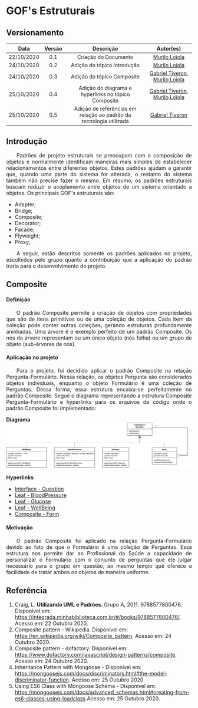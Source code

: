 # GOF's Estruturais
## Versionamento
| Data | Versão | Descrição | Autor(es) |
|:----:|:------:|:---------:|:---------:|
| 22/10/2020 | 0.1 | Criação do Documento | [Murilo Loiola](https://github.com/murilo-dan) |
| 24/10/2020 | 0.2 | Adição do tópico Introdução | [Murilo Loiola](https://github.com/murilo-dan) |
| 24/10/2020 | 0.3 | Adição do tópico Composite | [Gabriel Tiveron](https://github.com/GabrielTiveron), [Murilo Loiola](https://github.com/murilo-dan) |
| 25/10/2020 | 0.4 | Adição do diagrama e hyperlinks no tópico Composite | [Gabriel Tiveron](https://github.com/GabrielTiveron), [Murilo Loiola](https://github.com/murilo-dan) |
| 25/10/2020 | 0.5 | Adição de referências em relação ao padrão da tecnologia utilizada | [Gabriel Tiveron](https://github.com/GabrielTiveron)|

## Introdução

<p align="justify">&emsp;&emsp;Padrões de projeto estruturais se preocupam com a composição de objetos e normalmente identificam maneiras mais simples de estabelecer relacionamentos entre diferentes objetos. Estes padrões ajudam a garantir que, quando uma parte do sistema for alterada, o restanto do sistema também não precise fazer o mesmo. Em resumo, os padrões estruturais buscam reduzir o acoplamento entre objetos de um sistema orientado a objetos. Os principais GOF's estruturais são:</p>

* Adapter;
* Bridge;
* Composite;
* Decorator;
* Facade;
* Flyweight;
* Proxy;

<p align="justify">&emsp;&emsp;A seguir, estão descritos somente os padrões aplicados no projeto, escolhidos pelo grupo quanto a contribuição que a aplicação do padrão traria para o desenvolvimento do projeto.</p>

## Composite

#### Definição

<p align="justify">&emsp;&emsp;O padrão Composite permite a criação de objetos com propriedades que são de itens primitivos ou de uma coleção de objetos. Cada item da coleção pode conter outras coleções, gerando estruturas profundamente aninhadas. Uma árvore é o exemplo perfeito de um padrão Composite. Os nós da árvore representam ou um único objeto (nós folha) ou um grupo de objeto (sub-árvores de nós).</p>

#### Aplicação no projeto

<p align="justify">&emsp;&emsp;Para o projeto, foi decidido aplicar o padrão Composite na relação Pergunta-Formulário. Nessa relação, os objetos Pergunta são considerados objetos individuais, enquanto o objeto Formulário é uma coleção de Perguntas. Dessa forma, essa estrutura encaixa-se perfeitamente no padrão Composite. Segue o diagrama representando a estrutura Composite Pergunta-Formulário e hyperlinks para os arquivos de código onde o padrão Composite foi implementado:</p>

**Diagrama**
[![composite_diagram](./img/composite_diagram.png)](./img/composite_diagram.png)

**Hyperlinks**

* [Interface - Question](https://github.com/UnBArqDsw/2020.1_G5_Diario_da_Saude/blob/master/backend/DiarioSaude/models/Question.model.js)
* [Leaf - BloodPressure](https://github.com/UnBArqDsw/2020.1_G5_Diario_da_Saude/blob/master/backend/DiarioSaude/models/TypeQuestion/BloodPressure.model.js)
* [Leaf - Glucose](https://github.com/UnBArqDsw/2020.1_G5_Diario_da_Saude/blob/master/backend/DiarioSaude/models/TypeQuestion/Glucose.model.js)
* [Leaf - WellBeing](https://github.com/UnBArqDsw/2020.1_G5_Diario_da_Saude/blob/master/backend/DiarioSaude/models/TypeQuestion/WellBeing.model.js)
* [Composite - Form](https://github.com/UnBArqDsw/2020.1_G5_Diario_da_Saude/blob/master/backend/DiarioSaude/models/Form.model.js)

#### Motivação

<p align="justify">&emsp;&emsp;O padrão Composite foi aplicado na relação Pergunta-Formulário devido ao fato de que o Formulário é uma coleção de Perguntas. Essa estrutura nos permite dar ao Profissional da Saúde a capacidade de personalizar o Formulário com o conjunto de perguntas que ele julgar necessário para o grupo em questão, ao mesmo tempo que oferece a facilidade de tratar ambos os objetos de maneira uniforme.</p>

## Referência

1. Craig, L. <b>Utilizando UML e Padrões</b>. Grupo A, 2011. 9788577800476. Disponível em: <a>https://integrada.minhabiblioteca.com.br/#/books/9788577800476/</a>. Acesso em: 22 Outubro 2020.
2. Composite pattern - Wikipedia. Disponível em: <a>https://en.wikipedia.org/wiki/Composite_pattern</a>. Acesso em: 24 Outubro 2020.
3. Composite pattern - dofactory. Disponível em: <a>https://www.dofactory.com/javascript/design-patterns/composite</a>. Acesso em: 24 Outubro 2020.
4. Inheritance Pattern with Mongoose - Disponível em: <a>https://mongoosejs.com/docs/discriminators.html#the-model-discriminator-function</a>. Acesso em: 25 Outubro 2020.
5. Using ES6 Class with Mongoose Schema - Disponível em: <a>https://mongoosejs.com/docs/advanced_schemas.html#creating-from-es6-classes-using-loadclass</a> Acesso em: 25 Outubro 2020.
